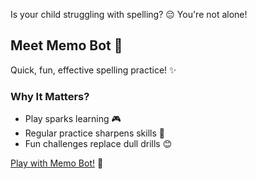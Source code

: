 Is your child struggling with spelling? 😔 You're not alone!

## Meet Memo Bot 🤖

Quick, fun, effective spelling practice! ✨

### Why It Matters?

- Play sparks learning 🎮
- Regular practice sharpens skills 🔄
- Fun challenges replace dull drills 😊

[Play with Memo Bot!](https://memo-bot.netlify.app) 🚀
